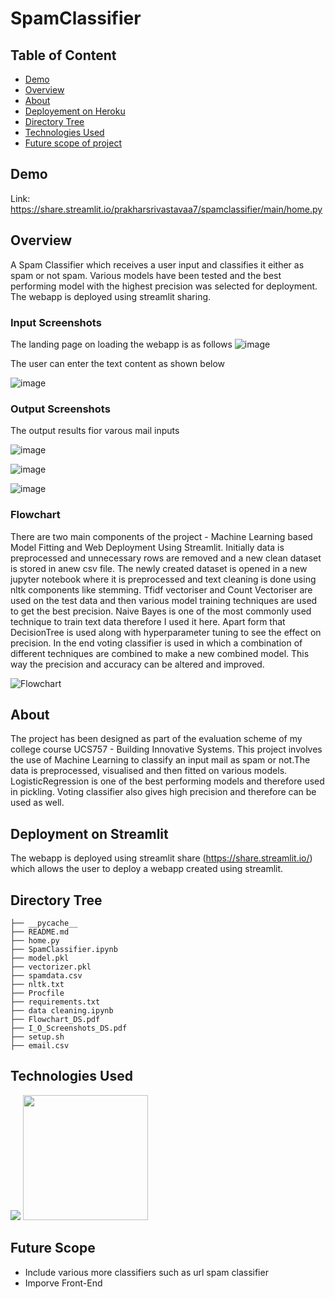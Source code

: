 # SpamClassifier

## Table of Content
  * [Demo](#demo)
  * [Overview](#overview)
  * [About](#About)
  * [Deployement on Heroku](#deployement-on-streamlit)
  * [Directory Tree](#directory-tree)
  * [Technologies Used](#technologies-used)
  * [Future scope of project](#future-scope)


## Demo
Link: https://share.streamlit.io/prakharsrivastavaa7/spamclassifier/main/home.py


## Overview
A Spam Classifier which receives a user input and classifies it either as spam or not spam. Various models have been tested and the best performing model with the highest precision was selected for deployment. The webapp is deployed using streamlit sharing.

### Input Screenshots      
The landing page on loading the webapp is as follows
![image](https://user-images.githubusercontent.com/63156822/137364263-d28178e4-eeae-41b4-8596-e2bcf0d9cc9a.png)

The user can enter the text content as shown below

![image](https://user-images.githubusercontent.com/63156822/137364297-605efe03-6706-4381-b4ba-c69d04256c02.png)



### Output Screenshots
The output results fior varous mail inputs

![image](https://user-images.githubusercontent.com/63156822/137364341-628a038d-7c6b-43ad-90ab-c738f691840d.png)

![image](https://user-images.githubusercontent.com/63156822/137364363-13afff1b-5afd-41c2-abbf-94a6be71e135.png)

![image](https://user-images.githubusercontent.com/63156822/137364388-e6b48f43-22b6-449e-9568-e965fc606940.png)


  ### Flowchart
There are two main components of the project - Machine Learning based Model Fitting and Web Deployment Using Streamlit.
Initially data is preprocessed and unnecessary rows are removed and a new clean dataset is stored in anew csv file. 
The newly created dataset is opened in a new jupyter notebook where it is preprocessed and text cleaning is done using nltk components like stemming. 
Tfidf vectoriser and Count Vectoriser are used on the test data and then various model training techniques are used to get the best precision. Naive Bayes is one of the most commonly used technique to train text data therefore I used it here. Apart form that DecisionTree is used along with hyperparameter tuning to see the effect on precision. In the end voting classifier is used in which a combination of different techniques are combined to make a new combined model. This way the precision and accuracy can be altered and improved.

![Flowchart](https://user-images.githubusercontent.com/63156822/137370762-2b5a7a45-08f3-4011-b41b-9bb349613208.jpeg)


## About
The project has been designed as part of the evaluation scheme of my college course UCS757 - Building Innovative Systems. This project involves the use of Machine Learning to classify an input mail as spam or not.The data is preprocessed, visualised and then fitted on various models. LogisticRegression is one of the best performing models and therefore used in pickling. Voting classifier also gives high precision and therefore can be used as well.


## Deployment on Streamlit
The webapp is deployed using streamlit share (https://share.streamlit.io/) which allows the user to deploy a webapp created using streamlit.

## Directory Tree 
```
├── __pycache__
├── README.md
├── home.py
├── SpamClassifier.ipynb		
├── model.pkl
├── vectorizer.pkl
├── spamdata.csv
├── nltk.txt
├── Procfile
├── requirements.txt
├── data cleaning.ipynb
├── Flowchart_DS.pdf
├── I_O_Screenshots_DS.pdf
├── setup.sh
├── email.csv
```

## Technologies Used

![](https://forthebadge.com/images/badges/made-with-python.svg)
 [<img target="_blank" src="https://scikit-learn.org/stable/_static/scikit-learn-logo-small.png" width=200>](https://scikit-learn.org/stable/) 
 
 
 ## Future Scope

* Include various more classifiers such as url spam classifier
* Imporve Front-End 


